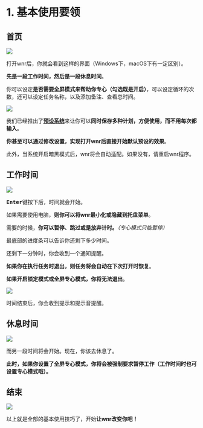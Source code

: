 # 1. 基本使用要领

## 首页

<img src="https://i.loli.net/2020/03/22/WvlcLy2ERfFDSjN.png"/>

打开wnr后，你就会看到这样的界面（Windows下，macOS下有一定区别）。

**先是一段工作时间，然后是一段休息时间**。

你可以设定**是否需要全屏模式来帮助你专心（勾选既是开启）**，可以设定循环的次数，还可以设定任务名称，以及添加备注、查看总时间。

<img src="https://i.loli.net/2020/03/22/YuMQSZ1ik2bDfWT.png"/><br />

我们已经推出了[**预设系统**](./../settings/2-predefined-tasks-settings.md)来让你可以**同时保存多种计划，方便使用，而不用每次都输入**。

**你甚至可以通过修改设置，实现打开wnr后直接开始默认预设的效果**。

此外，当系统开启暗黑模式后，wnr将会自动适配。如果没有，请重启wnr程序。

## 工作时间

<img src="https://i.loli.net/2020/03/22/LAcmDkRwhQ8a2Wb.png"/><br />

<b><kbd>Enter</kbd></b>键按下后，时间就会开始。

如果需要使用电脑，**则你可以将wnr最小化或隐藏到托盘菜单**。

需要的时候，**你可以暂停、跳过或是放弃计时。***（专心模式只能暂停）*

最底部的进度条可以告诉你还剩下多少时间。

还剩下一分钟时，你会收到一个通知提醒。

**如果你在执行任务时退出，则任务将会自动在下次打开时恢复**。

**如果开启锁定模式或全屏专心模式，你将无法退出**。

<img src="https://i.loli.net/2020/03/22/GZgW5Qy3NMmtVUu.png"/><br />

时间结束后，你会收到提示和提示音提醒。

## 休息时间

<img src="https://i.loli.net/2020/03/22/3mSZsGVp1wbEhza.png"/><br />

而另一段时间将会开始。现在，你该去休息了。

**此时，如果你设置了全屏专心模式，你将会被强制要求暂停工作（工作时间时也可设置专心模式哦）。**

## 结束

<img src="https://i.loli.net/2020/03/22/mjM5yVQTJxb8GFz.png"/><br />

以上就是全部的基本使用技巧了，开始**让wnr改变你吧！**
